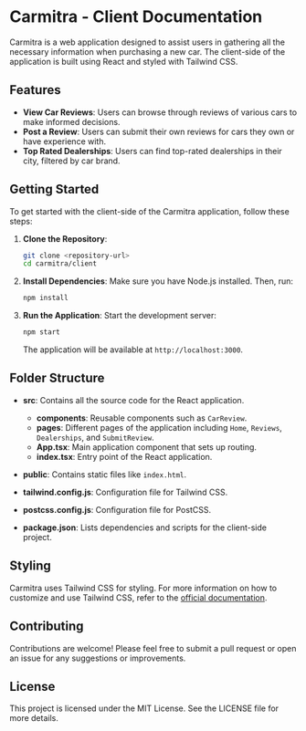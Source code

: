 # Carmitra - Client Documentation

Carmitra is a web application designed to assist users in gathering all the necessary information when purchasing a new car. The client-side of the application is built using React and styled with Tailwind CSS.

## Features

- **View Car Reviews**: Users can browse through reviews of various cars to make informed decisions.
- **Post a Review**: Users can submit their own reviews for cars they own or have experience with.
- **Top Rated Dealerships**: Users can find top-rated dealerships in their city, filtered by car brand.

## Getting Started

To get started with the client-side of the Carmitra application, follow these steps:

1. **Clone the Repository**:
   ```bash
   git clone <repository-url>
   cd carmitra/client
   ```

2. **Install Dependencies**:
   Make sure you have Node.js installed. Then, run:
   ```bash
   npm install
   ```

3. **Run the Application**:
   Start the development server:
   ```bash
   npm start
   ```
   The application will be available at `http://localhost:3000`.

## Folder Structure

- **src**: Contains all the source code for the React application.
  - **components**: Reusable components such as `CarReview`.
  - **pages**: Different pages of the application including `Home`, `Reviews`, `Dealerships`, and `SubmitReview`.
  - **App.tsx**: Main application component that sets up routing.
  - **index.tsx**: Entry point of the React application.

- **public**: Contains static files like `index.html`.

- **tailwind.config.js**: Configuration file for Tailwind CSS.

- **postcss.config.js**: Configuration file for PostCSS.

- **package.json**: Lists dependencies and scripts for the client-side project.

## Styling

Carmitra uses Tailwind CSS for styling. For more information on how to customize and use Tailwind CSS, refer to the [official documentation](https://tailwindcss.com/docs).

## Contributing

Contributions are welcome! Please feel free to submit a pull request or open an issue for any suggestions or improvements.

## License

This project is licensed under the MIT License. See the LICENSE file for more details.